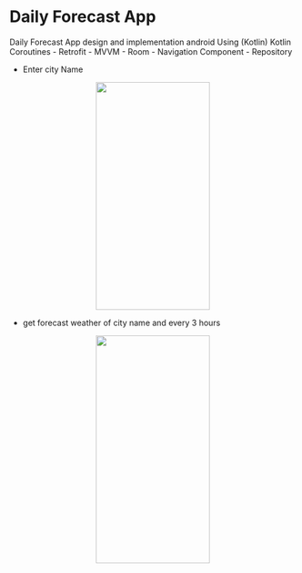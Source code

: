 # Daily Forecast App
Daily Forecast App design and implementation android Using (Kotlin)
Kotlin Coroutines - Retrofit - MVVM - Room - Navigation Component - Repository

* Enter city Name
<p align="center">
  <img width="200" height="400" src="https://user-images.githubusercontent.com/55391701/131236729-a4d01993-c7c3-4c15-96ad-32da187a6556.png">
</p>



* get forecast weather of city name and every 3 hours 
<p align="center">
  <img width="200" height="400" src="https://user-images.githubusercontent.com/55391701/131236728-893ba01c-492d-42c0-8bf6-2146bdf2eedb.png">
</p>

